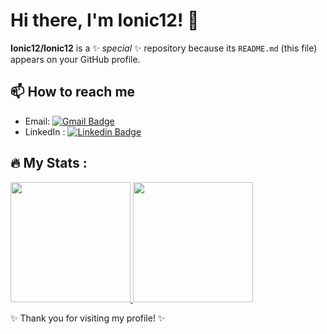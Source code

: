 <h1 align="left">Hi there, I'm Ionic12! 👋</h1>


**Ionic12/Ionic12** is a ✨ _special_ ✨ repository because its `README.md` (this file) appears on your GitHub profile.

<h2>📫 How to reach me</h2>

- Email: [![Gmail Badge](https://img.shields.io/badge/-your-email%40gmail.com-red?style=flat&logo=gmail&logoColor=white)](mailto:your-email@gmail.com)
- LinkedIn : [![Linkedin Badge](https://img.shields.io/badge/-iqshanbagus-blue?style=flat&logo=Linkedin&logoColor=white)](https://www.linkedin.com/in/iqshanbagus/) 

## :fire: My Stats :

<p align="left">
  <a href="https://github.com/dimasmds">
    <img height="192em" src="http://github-readme-streak-stats.herokuapp.com?user=Ionic12&theme=dark&background=000000)](https://git.io/streak-stats"/>
    <img height="192em" src="https://github-readme-stats-eight-theta.vercel.app/api/top-langs/?username=Ionic12&layout=compact&langs_count=8&theme=dark&background=000000"/>
   </a>
</p>

<p align="left">✨ Thank you for visiting my profile! ✨</p>
